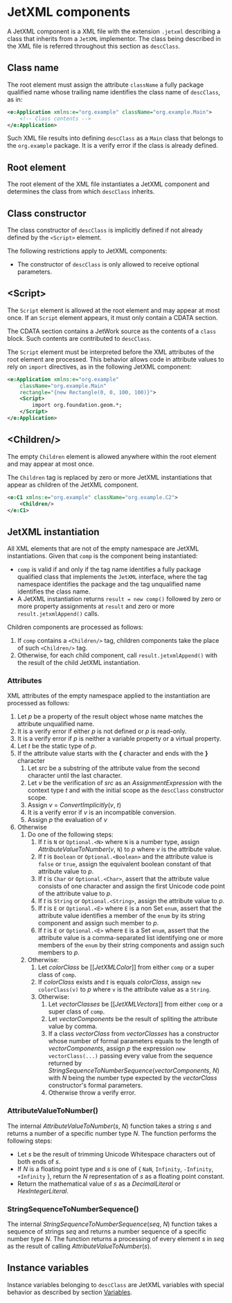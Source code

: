 # JetXML components

<!--

Future data bindings support:

* Consider using a particular XML namespace for data binding attributes.

-->

A JetXML component is a XML file with the extension `.jetxml` describing a class that inherits from a `JetXML` implementor. The class being described in the XML file is referred throughout this section as `descClass`.

## Class name

The root element must assign the attribute `className` a fully package qualified name whose trailing name identifies the class name of `descClass`, as in:

```xml
<e:Application xmlns:e="org.example" className="org.example.Main">
    <!-- Class contents -->
</e:Application>
```

Such XML file results into defining `descClass` as a `Main` class that belongs to the `org.example` package. It is a verify error if the class is already defined.

## Root element

The root element of the XML file instantiates a JetXML component and determines the class from which `descClass` inherits.

## Class constructor

The class constructor of `descClass` is implicitly defined if not already defined by the `<Script>` element.

The following restrictions apply to JetXML components:

* The constructor of `descClass` is only allowed to receive optional parameters.

## \<Script\>

The `Script` element is allowed at the root element and may appear at most once. If an `Script` element appears, it must only contain a CDATA section.

The CDATA section contains a JetWork source as the contents of a `class` block. Such contents are contributed to `descClass`.

The `Script` element must be interpreted before the XML attributes of the root element are processed. This behavior allows code in attribute values to rely on `import` directives, as in the following JetXML component:

```xml
<e:Application xmlns:e="org.example"
    className="org.example.Main"
    rectangle="{new Rectangle(0, 0, 100, 100)}">
    <Script>
        import org.foundation.geom.*;
    </Script>
</e:Application>
```

## \<Children/\>

The empty `Children` element is allowed anywhere within the root element and may appear at most once.

The `Children` tag is replaced by zero or more JetXML instantiations that appear as children of the JetXML component.

```xml
<e:C1 xmlns:e="org.example" className="org.example.C2">
    <Children/>
</e:C1>
```

## JetXML instantiation

All XML elements that are not of the empty namespace are JetXML instantiations. Given that `comp` is the component being instantiated:

* `comp` is valid if and only if the tag name identifies a fully package qualified class that implements the `JetXML` interface, where the tag namespace identifies the package and the tag unqualified name identifies the class name.
* A JetXML instantiation returns `result = new comp()` followed by zero or more property assignments at `result` and zero or more `result.jetxmlAppend()` calls.

Children components are processed as follows:

1. If `comp` contains a `<Children/>` tag, children components take the place of such `<Children/>` tag.
2. Otherwise, for each child component, call `result.jetxmlAppend()` with the result of the child JetXML instantiation.

### Attributes

XML attributes of the empty namespace applied to the instantiation are processed as follows:

1. Let *p* be a property of the result object whose name matches the attribute unqualified name.
2. It is a verify error if either *p* is not defined or *p* is read-only.
3. It is a verify error if *p* is neither a variable property or a virtual property.
4. Let *t* be the static type of *p*.
5. If the attribute value starts with the **&#x7B;** character and ends with the **&#x7D;** character
    1. Let *src* be a substring of the attribute value from the second character until the last character.
    2. Let *v* be the verification of *src* as an *AssignmentExpression* with the context type *t* and with the initial scope as the `descClass` constructor scope.
    3. Assign *v* = *ConvertImplicitly*(*v*, *t*)
    4. It is a verify error if *v* is an incompatible conversion.
    5. Assign *p* the evaluation of *v*
6. Otherwise
    1. Do one of the following steps:
        1. If *t* is `N` or `Optional.<N>` where `N` is a number type, assign *AttributeValueToNumber*(*v*, `N`) to *p* where *v* is the attribute value.
        2. If *t* is `Boolean` or `Optional.<Boolean>` and the attribute value is `false` or `true`, assign the equivalent boolean constant of that attribute value to *p*.
        3. If *t* is `Char` or `Optional.<Char>`, assert that the attribute value consists of one character and assign the first Unicode code point of the attribute value to *p*.
        4. If *t* is `String` or `Optional.<String>`, assign the attribute value to *p*.
        5. If *t* is `E` or `Optional.<E>` where `E` is a non Set `enum`, assert that the attribute value identifies a member of the `enum` by its string component and assign such member to *p*.
        6. If *t* is `E` or `Optional.<E>` where `E` is a Set `enum`, assert that the attribute value is a comma-separated list identifying one or more members of the `enum` by their string components and assign such members to *p*.
    2. Otherwise:
        1. Let *colorClass* be \[\[*JetXMLColor*\]\] from either `comp` or a super class of `comp`.
        2. If *colorClass* exists and *t* is equals *colorClass*, assign `new colorClass(v)` to *p* where `v` is the attribute value as a `String`.
        3. Otherwise:
            1. Let *vectorClasses* be \[\[*JetXMLVectors*\]\] from either `comp` or a super class of `comp`.
            2. Let *vectorComponents* be the result of spliting the attribute value by comma.
            3. If a class *vectorClass* from *vectorClasses* has a constructor whose number of formal parameters equals to the length of *vectorComponents*, assign *p* the expression `new vectorClass(...)` passing every value from the sequence returned by *StringSequenceToNumberSequence*(*vectorComponents*, *N*) with *N* being the number type expected by the *vectorClass* constructor's formal parameters.
            4. Otherwise throw a verify error.

### AttributeValueToNumber()

The internal *AttributeValueToNumber*(*s*, *N*) function takes a string *s* and returns a number of a specific number type *N*. The function performs the following steps:

* Let *s* be the result of trimming Unicode Whitespace characters out of both ends of *s*.
* If *N* is a floating point type and *s* is one of \{ `NaN`, `Infinity`, `-Infinity`, `+Infinity` \}, return the *N* representation of *s* as a floating point constant.
* Return the mathematical value of *s* as a *DecimalLiteral* or *HexIntegerLiteral*.

### StringSequenceToNumberSequence()

The internal *StringSequenceToNumberSequence*(*seq*, *N*) function takes a sequence of strings *seq* and returns a number sequence of a specific number type *N*. The function returns a processing of every element *s* in *seq* as the result of calling *AttributeValueToNumber*(*s*).

## Instance variables

Instance variables belonging to `descClass` are JetXML variables with special behavior as described by section [Variables](variables.md#jetxml-variables).
